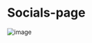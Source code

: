 # Socials-page

![image](https://github.com/user-attachments/assets/fc157ab5-49c2-4c00-bcbc-9040e5b1399f)
